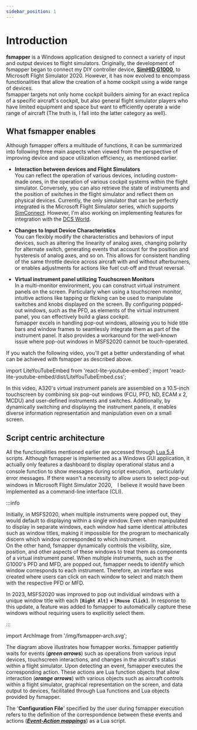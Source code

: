 ```yaml
---
sidebar_position: 1
---
```


# Introduction

**fsmapper** is a Windows application designed to connect a variety of input and output devices to flight simulators.
Originally, the development of fsmapper began to connect my DIY controller device, [**SimHID G1000**](https://github.com/opiopan/simhid-g1000), to Microsoft Flight Simulator 2020. However, it has now evolved to encompass functionalities that allow the creation of a home cockpit using a wide range of devices.<br/>
fsmapper targets not only home cockpit builders aiming for an exact replica of a specific aircraft's cockpit,
but also general flight simulator players who have limited equipment and space but want to efficiently operate a wide range of aircraft
(The truth is, I fall into the latter category as well).

## What fsmapper enables

Although fsmapper offers a multitude of functions, it can be summarized into following three main aspects when viewed from the perspective of improving device and space utilization efficiency, as mentioned earlier.

- **Interaction between devices and Flight Simulators**<br/>
  You can reflect the operation of various devices, including custom-made ones, in the operation of various cockpit systems within the flight simulator.
  Conversely, you can also retrieve the state of instruments and the position of switches in the flight simulator and reflect them on physical devices.
  Currently, the only simulator that can be perfectly integrated is the Microsoft Flight Simulator series, which supports [SimConnect](https://docs.flightsimulator.com/html/Programming_Tools/SimConnect/SimConnect_SDK.htm).
  However, I'm also working on implementing features for integration with the [DCS World](https://www.digitalcombatsimulator.com/en/products/world/).

- **Changes to Input Device Characteristics**<br/>
  You can flexibly modify the characteristics and behaviors of input devices,
  such as altering the linearity of analog axes, changing polarity for alternate switch, generating events that account for the position and hysteresis of analog axes, and so on. 
  This allows for consistent handling of the same throttle device across aircraft with and without afterburners, or enables adjustments for actions like fuel cut-off and thrust reversal.

- **Virtual instrument panel utilizing Touchscreen Monitors**<br/>
  In a multi-monitor environment, you can construct virtual instrument panels on the screen.
  Particularly when using a touchscreen monitor, intuitive actions like tapping or flicking can be used to manipulate switches and knobs displayed on the screen.
  By configuring popped-out windows, such as the PFD, as elements of the virtual instrument panel, you can effectively build a glass cockpit.<br/>
  fsmapper excels in handling pop-out windows, allowing you to hide title bars and window frames to seamlessly integrate them as part of the instrument panel.
  It also provides a workaround for the well-known issue where pop-out windows in MSFS2020 cannot be touch-operated.

If you watch the following video, you'll get a better understanding of what can be achieved with fsmapper as described above.

import LiteYouTubeEmbed from 'react-lite-youtube-embed';
import 'react-lite-youtube-embed/dist/LiteYouTubeEmbed.css';

<div align="center" className="movie">
  <LiteYouTubeEmbed
    id='Ee6uw2BYdgE'
    params="autoplay=1&autohide=1&showinfo=0&rel=0"
    title='fsmapper example'
    poster="maxresdefault"
    webp
  />
</div>

In this video, A320's virtual instrument panels are assembled on a 10.5-inch touchscreen by combining six pop-out windows 
(FCU, PFD, ND, ECAM x 2, MCDU) and user-defined instruments and switches. 
Additionally, by dynamically switching and displaying the instrument panels,
it enables diverse information representation and manipulation even on a small screen.

## Script centric architecture

All the functionalities mentioned earlier are accessed through [Lua 5.4](https://www.lua.org/manual/5.4/) scripts.
Although fsmapper is implemented as a Windows GUI application, 
it actually only features a dashboard to display operational status and a console function to show messages during script execution,　particularly error messages.
If there wasn't a necessity to allow users to select pop-out windows in Microsoft Flight Simulator 2020,　I believe it would have been implemented as a command-line interface (CLI).

:::info

Initially, in MSFS2020, when multiple instruments were popped out, they would default to displaying within a single window. 
Even when manipulated to display in separate windows, each window had same identical attributes such as window titles, making it impossible for the program to mechanically discern which window corresponded to which instrument.<br/>
On the other hand, fsmapper dynamically controls the visibility, size, position, and other aspects of these windows to treat them as components of a virtual instrument panel. When multiple instruments, such as the G1000's PFD and MFD, are popped out, fsmapper needs to identify which window corresponds to each instrument. Therefore, an interface was created where users can click on each window to select and match them with the respective PFD or MFD.

In 2023, MSFS2020 was improved to pop out individual windows with a unique window title with each **`[Right Alt]` + `[Mouse Click]`**. In response to this update, a feature was added to fsmapper to automatically capture these windows without requiring users to explicitly select them.

:::

import ArchImage from '/img/fsmapper-arch.svg';

<p>
  <ArchImage className="arch_image"/>
</p>

The diagram above illustrates how fsmapper works. fsmapper patiently waits for events (***<span className="annotation_green">green arrows</span>***) such as operations from various input devices, touchscreen interactions, and changes in the aircraft's status within a flight simulator. Upon detecting an event, fsmapper executes the corresponding action. These actions are Lua function objects that allow interaction (***<span className="annotation_orange">orange arrows</span>***) with various objects such as aircraft controls within a flight simulator, graphical representation on the screen, and data output to devices, facilitated through Lua functions and Lua objects provided by fsmapper.

The '**Configuration File**' specified by the user during fsmapper execution refers to the definition of the correspondence between these events and actions ([***Event-Action mappings***](/guide/event-action-mapping)) as a Lua script.
